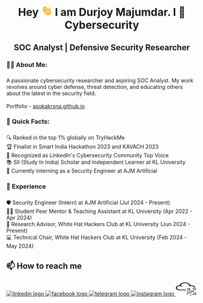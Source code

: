 <br clear="both">

<h1 align="center">Hey <img src="https://raw.githubusercontent.com/KevinPatel04/KevinPatel04/master/Hi.gif" width="30px"> I am Durjoy Majumdar. I 💙 Cybersecurity</h1>

###

<h2 align="center">SOC Analyst | Defensive Security Researcher</h2>

###

<h3 align="left">👨‍💻 About Me:</h3>

###
<p align="left">A passionate cybersecurity researcher and aspiring SOC Analyst. My work revolves around cyber defense, threat detection, and educating others about the latest in the security field. <br><br>Portfolio - <a href="https://asokakrsna.github.io/" target="_blank">asokakrsna.github.io</a></a></p>

###
<h3 align="left">🚀 Quick Facts:</h3>

###

<p align="left">🔍 Ranked in the top 1% globally on TryHackMe<br>🏆 Finalist in Smart India Hackathon 2023 and KAVACH 2023<br>🌟 Recognized as LinkedIn's Cybersecurity Community Top Voice<br>📚 SII (Study In India) Scholar and Independent Learner at KL University<br>💼 Currently interning as a Security Engineer at AJM Artificial</p>

###

<h3 align="left">🚀 Experience</h3>

###

<p align="left">🛡️ Security Engineer (Intern) at AJM Artificial (Jul 2024 - Present)<br>👨‍🏫 Student Peer Mentor & Teaching Assistant at KL University (Apr 2022 - Apr 2024)<br>🧠 Research Advisor, White Hat Hackers Club at KL University (Jun 2024 - Present)<br>💻 Technical Chair, White Hat Hackers Club at KL University (Feb 2024 - May 2024)</p>

###

<h2 align="left">📫 How to reach me</h2>

###

<div align="left">
  <a href="https://www.linkedin.com/in/durjoy-majumdar/" target="_blank">
    <img src="https://raw.githubusercontent.com/maurodesouza/profile-readme-generator/master/src/assets/icons/social/linkedin/default.svg" width="55" height="35" alt="linkedin logo"  />
  </a>
  <a href="https://www.facebook.com/AsokaKrsna" target="_blank">
    <img src="https://raw.githubusercontent.com/maurodesouza/profile-readme-generator/master/src/assets/icons/social/facebook/default.svg" width="55" height="35" alt="facebook logo"  />
  </a>
  <a href="https://t.me/as0kakrsna" target="_blank">
    <img src="https://raw.githubusercontent.com/maurodesouza/profile-readme-generator/master/src/assets/icons/social/telegram/default.svg" width="55" height="35" alt="telegram logo"  />
  </a>
  <a href="https://www.instagram.com/asokakrsna/" target="_blank">
    <img src="https://raw.githubusercontent.com/maurodesouza/profile-readme-generator/master/src/assets/icons/social/instagram/default.svg" width="55" height="35" alt="instagram logo"  />
  </a>
  <a href="https://tryhackme.com/r/p/AsokaKrsna" target="_blank">
    <img src="https://raw.githubusercontent.com/maurodesouza/profile-readme-generator/master/src/assets/icons/social/tryhackme/default.svg" width="55" height="35" alt="tryhackme logo"  />
  </a>
</div>

###
